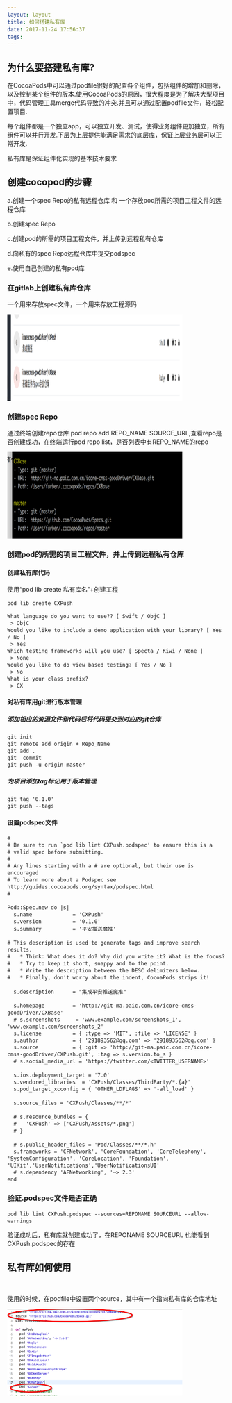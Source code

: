 ```yaml
---
layout: layout
title: 如何搭建私有库
date: 2017-11-24 17:56:37
tags:
---
```


<h2>为什么要搭建私有库?</h2>
<p>在CocoaPods中可以通过podfile很好的配置各个组件，包括组件的增加和删除，以及控制某个组件的版本.使用CocoaPods的原因，很大程度是为了解决大型项目中，代码管理工具merge代码导致的冲突.并且可以通过配置podfile文件，轻松配置项目.
<p>
<p>每个组件都是一个独立app，可以独立开发、测试，使得业务组件更加独立，所有组件可以并行开发.下层为上层提供能满足需求的底层库，保证上层业务层可以正常开发.</p>
<p>私有库是保证组件化实现的基本技术要求</p>

<h2>创建cocopod的步骤</h2>
<p>a.创建一个spec Repo的私有远程仓库 和 一个存放pod所需的项目工程文件的远程仓库</p>
<p>b.创建spec Repo</p>
<p>c.创建pod的所需的项目工程文件，并上传到远程私有仓库</p>
<p>d.向私有的spec Repo远程仓库中提交podspec</p>
<p>e.使用自己创建的私有pod库</p>
<h3>在gitlab上创建私有库仓库</h3>
<p>一个用来存放spec文件，一个用来存放工程源码</p>
<img src="./如何搭建私有库/pod1.png" width = "80%" height = "200px" alt="图片名称" align=center />
<h3>创建spec Repo</h3>
<p>通过终端创建repo仓库 pod repo add REPO_NAME  SOURCE_URL,查看repo是否创建成功，在终端运行pod repo list，是否列表中有REPO_NAME的repo</p>
<img src="./如何搭建私有库/pod2.png" width = "80%" height = "200px" alt="图片名称" align=center />
<h3>创建pod的所需的项目工程文件，并上传到远程私有仓库</h3>
<h4>创建私有库代码</h4>

<p>使用“pod lib create 私有库名”+创建工程</p>

```
pod lib create CXPush
```


```
What language do you want to use?? [ Swift / ObjC ]
 > ObjC
Would you like to include a demo application with your library? [ Yes / No ]
 > Yes
Which testing frameworks will you use? [ Specta / Kiwi / None ]
 > None
Would you like to do view based testing? [ Yes / No ]
 > No
What is your class prefix?
 > CX
```

<h4> 对私有库用git进行版本管理</h4>

<h5>添加相应的资源文件和代码后将代码提交到对应的git仓库</h5>

```
git init
git remote add origin + Repo_Name
git add .
git  commit 
git push -u origin master
```

<h5>为项目添加tag标记用于版本管理</h5>

```
git tag '0.1.0'
git push --tags
```

<h4> 设置podspec文件</h4>

```
#
# Be sure to run `pod lib lint CXPush.podspec' to ensure this is a
# valid spec before submitting.
#
# Any lines starting with a # are optional, but their use is encouraged
# To learn more about a Podspec see http://guides.cocoapods.org/syntax/podspec.html
#

Pod::Spec.new do |s|
  s.name             = 'CXPush'
  s.version          = '0.1.0'
  s.summary          = '平安推送魔推'

# This description is used to generate tags and improve search results.
#   * Think: What does it do? Why did you write it? What is the focus?
#   * Try to keep it short, snappy and to the point.
#   * Write the description between the DESC delimiters below.
#   * Finally, don't worry about the indent, CocoaPods strips it!

  s.description      = "集成平安推送魔推"

  s.homepage         = 'http://git-ma.paic.com.cn/icore-cmss-goodDriver/CXBase'
  # s.screenshots     = 'www.example.com/screenshots_1', 'www.example.com/screenshots_2'
  s.license          = { :type => 'MIT', :file => 'LICENSE' }
  s.author           = { '291893562@qq.com' => '291893562@qq.com' }
  s.source           = { :git => 'http://git-ma.paic.com.cn/icore-cmss-goodDriver/CXPush.git', :tag => s.version.to_s }
  # s.social_media_url = 'https://twitter.com/<TWITTER_USERNAME>'

  s.ios.deployment_target = '7.0'
  s.vendored_libraries  = 'CXPush/Classes/ThirdParty/*.{a}'
  s.pod_target_xcconfig = { 'OTHER_LDFLAGS' => '-all_load' }

  s.source_files = 'CXPush/Classes/**/*'
  
  # s.resource_bundles = {
  #   'CXPush' => ['CXPush/Assets/*.png']
  # }

  # s.public_header_files = 'Pod/Classes/**/*.h'
  s.frameworks = 'CFNetwork', 'CoreFoundation', 'CoreTelephony', 'SystemConfiguration', 'CoreLocation', 'Foundation', 'UIKit','UserNotifications','UserNotificationsUI'
  # s.dependency 'AFNetworking', '~> 2.3'
end
```

<h3>  验证.podspec文件是否正确</h3>

```
pod lib lint CXPush.podspec --sources=REPONAME SOURCEURL --allow-warnings
```
<p></p>
验证成功后，私有库就创建成功了，在REPONAME SOURCEURL 也能看到CXPush.podspec的存在

<h2> 私有库如何使用 </h2> 
<p>使用的时候，在podfile中设置两个source，其中有一个指向私有库的仓库地址</p>
<img src="./如何搭建私有库/pod3.png" width = "80%" height = "200px" alt="图片名称" align=center />









